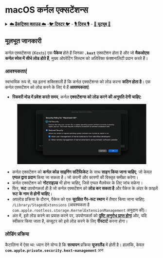 # macOS कर्नल एक्सटेंशन्स

<details>

<summary><a href="https://cloud.hacktricks.xyz/pentesting-cloud/pentesting-cloud-methodology"><strong>☁️ हैकट्रिक्स क्लाउड ☁️</strong></a> -<a href="https://twitter.com/hacktricks_live"><strong>🐦 ट्विटर 🐦</strong></a> - <a href="https://www.twitch.tv/hacktricks_live/schedule"><strong>🎙️ ट्विच 🎙️</strong></a> - <a href="https://www.youtube.com/@hacktricks_LIVE"><strong>🎥 यूट्यूब 🎥</strong></a></summary>

* क्या आप **साइबर सुरक्षा कंपनी** में काम करते हैं? क्या आप अपनी कंपनी को **हैकट्रिक्स में विज्ञापित** देखना चाहते हैं? या क्या आपको **PEASS की नवीनतम संस्करण या HackTricks को PDF में डाउनलोड** करने का एक्सेस चाहिए? [**सदस्यता की योजनाएं**](https://github.com/sponsors/carlospolop) देखें!
* [**The PEASS Family**](https://opensea.io/collection/the-peass-family) की खोज करें, हमारा विशेष संग्रह [**NFTs**](https://opensea.io/collection/the-peass-family)
* [**PEASS और HackTricks की आधिकारिक स्वैग**](https://peass.creator-spring.com) प्राप्त करें
* **डिस्कॉर्ड समूह** या **टेलीग्राम समूह** में **शामिल हों** या **मुझे ट्विटर पर फ़ॉलो करें** [**🐦**](https://github.com/carlospolop/hacktricks/tree/7af18b62b3bdc423e11444677a6a73d4043511e9/\[https:/emojipedia.org/bird/README.md)[**@carlospolopm**](https://twitter.com/hacktricks\_live).
* **हैकिंग ट्रिक्स को PR भेजकर** [**हैकट्रिक्स रेपो**](https://github.com/carlospolop/hacktricks) **और** [**हैकट्रिक्स-क्लाउड रेपो**](https://github.com/carlospolop/hacktricks-cloud) **के माध्यम से अपने हैकिंग ट्रिक्स साझा करें।**

</details>

## मूलभूत जानकारी

कर्नल एक्सटेंशन्स (Kexts) एक **पैकेज** होते हैं जिनका **`.kext`** एक्सटेंशन होता है और जो **मैकओएस कर्नल स्पेस में सीधे लोड होते हैं**, मुख्य ऑपरेटिंग सिस्टम को अतिरिक्त फंक्शनालिटी प्रदान करते हैं।

### आवश्यकताएं

स्वाभाविक रूप से, यह इतना शक्तिशाली है कि कर्नल एक्सटेंशन्स को लोड करना **कठिन होता है**। एक कर्नल एक्सटेंशन को लोड करने के लिए ये हैं **आवश्यकताएं**:

* **रिकवरी मोड में प्रवेश करते समय**, कर्नल **एक्सटेंशन्स को लोड करने की अनुमति देनी चाहिए**:
  
<figure><img src="../../../.gitbook/assets/image (2) (1) (1) (1) (1) (1) (1) (1) (1) (1) (1) (1).png" alt=""><figcaption></figcaption></figure>

* कर्नल एक्सटेंशन को **कर्नल कोड साइनिंग सर्टिफिकेट** के साथ **साइन किया जाना चाहिए**, जो केवल **एप्पल द्वारा प्रदान** किया जा सकता है। जो कंपनी और कारणों की विस्तृत समीक्षा करेगा।
* कर्नल एक्सटेंशन को **नोटराइज़्ड** भी होना चाहिए, जिसे एप्पल मैलवेयर के लिए जांच सकेगा।
* फिर, **रूट** उपयोगकर्ता ही है जो कर्नल एक्सटेंशन को **लोड कर सकता है** और पैकेज के अंदर के फ़ाइलें **रूट के नाम से होनी चाहिए**।
* अपलोड प्रक्रिया के दौरान, पैकेज को एक **सुरक्षित गैर-रूट स्थान** में तैयार किया जाना चाहिए: `/Library/StagedExtensions` (आवश्यकता है `com.apple.rootless.storage.KernelExtensionManagement` अनुदान की)।
* अंत में, इसे लोड करने का प्रयास करने पर, उपयोगकर्ता को [**पुष्टि अनुरोध प्राप्त होगा**](https://developer.apple.com/library/archive/technotes/tn2459/\_index.html) और, यदि स्वीकार किया जाता है, कंप्यूटर को इसे लोड करने के लिए **रीस्टार्ट** करना होगा।

### लोडिंग प्रक्रिया

कैटालिना में ऐसा था: ध्यान देने योग्य है कि **सत्यापन** प्रक्रिया **यूजरलैंड** में होती है। हालांकि, केवल **`com.apple.private.security.kext-management`** अन
